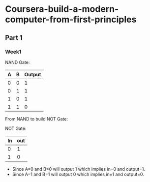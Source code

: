 # Coursera-build-a-modern-computer-from-first-principles

## Part 1

### Week1

NAND Gate:

| A    | B    | Output |
| :--- | ---- | ------ |
| 0    | 0    | 1      |
| 0    | 1    | 1      |
| 1    | 0    | 1      |
| 1    | 1    | 0      |

From NAND to build NOT Gate:

NOT Gate:

| In   | out  |
| ---- | ---- |
| 0    | 1    |
| 1    | 0    |

- Since A=0 and B=0 will output 1 which implies in=0 and output=1.
- Since A=1 and B=1 will output 0 which implies in=1 and output=0.



